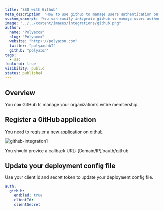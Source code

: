 ```yaml
---
title: "SSO with Github"
meta_description: "How to use github to manage users authentication on Polyaxon."
custom_excerpt: "You can easily integrate github to manage users authentication on Polyaxon."
image: "../../content/images/integrations/github.png"
author:
  name: "Polyaxon"
  slug: "Polyaxon"
  website: "https://polyaxon.com"
  twitter: "polyaxonAI"
  github: "polyaxon"
tags: 
  - sso
featured: true
visibility: public
status: published
---
```


## Overview

You can GitHub to manage your organization’s entire membership.

## Register a GitHub application

You need to register a [new application](https://github.com/settings/applications/new) on github.

![github-integration1](../../content/images/integrations/sso/github.png)

You should provide a callback URL: [Domain/IP]/oauth/github

## Update your deployment config file

Use your client id and secret token to update your deployment config file.

```yaml
auth:
  github:
    enabled: true
    clientId:
    clientSecret:
```
